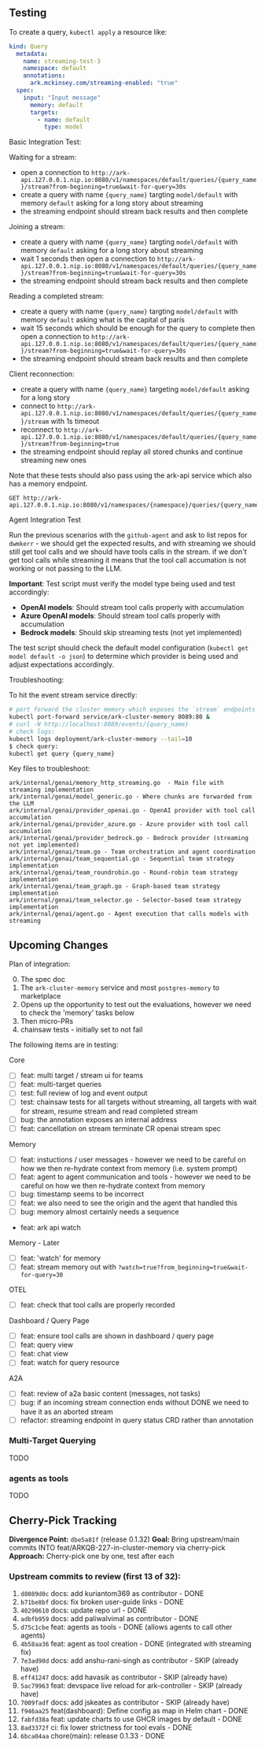## Testing

To create a query, `kubectl apply` a resource like:

```yaml
kind: Query
  metadata:
    name: streaming-test-3
    namespace: default
    annotations:
      ark.mckinsey.com/streaming-enabled: "true"
  spec:
    input: "Input message"
      memory: default
      targets:
        - name: default
          type: model
```

Basic Integration Test:

Waiting for a stream:

- open a connection to `http://ark-api.127.0.0.1.nip.io:8080/v1/namespaces/default/queries/{query_name}/stream?from-beginning=true&wait-for-query=30s`
- create a query with name `{query_name}` targting `model/default` with memory `default` asking for a long story about streaming
- the streaming endpoint should stream back results and then complete

Joining a stream:

- create a query with name `{query_name}` targting `model/default` with memory `default` asking for a long story about streaming
- wait 1 seconds then open a connection to `http://ark-api.127.0.0.1.nip.io:8080/v1/namespaces/default/queries/{query_name}/stream?from-beginning=true&wait-for-query=30s`
- the streaming endpoint should stream back results and then complete

Reading a completed stream:

- create a query with name `{query_name}` targting `model/default` with memory `default` asking what is the capital of paris
- wait 15 seconds which should be enough for the query to complete then open a connection to `http://ark-api.127.0.0.1.nip.io:8080/v1/namespaces/default/queries/{query_name}/stream?from-beginning=true&wait-for-query=30s`
- the streaming endpoint should stream back results and then complete

Client reconnection:

- create a query with name `{query_name}` targeting `model/default` asking for a long story
- connect to `http://ark-api.127.0.0.1.nip.io:8080/v1/namespaces/default/queries/{query_name}/stream` with 1s timeout
- reconnect to `http://ark-api.127.0.0.1.nip.io:8080/v1/namespaces/default/queries/{query_name}/stream?from-beginning=true` 
- the streaming endpoint should replay all stored chunks and continue streaming new ones

Note that these tests should also pass using the ark-api service which also has a memory endpoint.
```
GET http://ark-api.127.0.0.1.nip.io:8080/v1/namespaces/{namespace}/queries/{query_name}/stream
````

Agent Integration Test

Run the previous scenarios with the `github-agent` and ask to list repos for `dwmkerr` - we should get the expected results, and with streaming we should still get tool calls and we should have tools calls in the stream. if we don't get tool calls while streaming it means that the tool call accumation is not working or not passing to the LLM.

**Important**: Test script must verify the model type being used and test accordingly:
- **OpenAI models**: Should stream tool calls properly with accumulation
- **Azure OpenAI models**: Should stream tool calls properly with accumulation  
- **Bedrock models**: Should skip streaming tests (not yet implemented)

The test script should check the default model configuration (`kubectl get model default -o json`) to determine which provider is being used and adjust expectations accordingly.

Troubleshooting:

To hit the event stream service directly:

```bash
# port forward the cluster memory which exposes the `stream` endpoints
kubectl port-forward service/ark-cluster-memory 8089:80 &
# curl -N http://localhost:8089/events/{query_name}
# check logs:
kubectl logs deployment/ark-cluster-memory --tail=10
$ check query:
kubectl get query {query_name}
```

Key files to troubleshoot:

```
ark/internal/genai/memory_http_streaming.go  - Main file with streaming implementation
ark/internal/genai/model_generic.go - Where chunks are forwarded from the LLM
ark/internal/genai/provider_openai.go - OpenAI provider with tool call accumulation
ark/internal/genai/provider_azure.go - Azure provider with tool call accumulation
ark/internal/genai/provider_bedrock.go - Bedrock provider (streaming not yet implemented)
ark/internal/genai/team.go - Team orchestration and agent coordination
ark/internal/genai/team_sequential.go - Sequential team strategy implementation
ark/internal/genai/team_roundrobin.go - Round-robin team strategy implementation
ark/internal/genai/team_graph.go - Graph-based team strategy implementation
ark/internal/genai/team_selector.go - Selector-based team strategy implementation
ark/internal/genai/agent.go - Agent execution that calls models with streaming
```

## Upcoming Changes

Plan of integration:

0. The spec doc
1. The `ark-cluster-memory` service and most `postgres-memory` to marketplace
2. Opens up the opportunity to test out the evaluations, however we need to check the 'memory' tasks below
3. Then micro-PRs
0. chainsaw tests - initially set to not fail

The following items are in testing:

Core

- [ ] feat: multi target / stream ui for teams
- [ ] feat: multi-target queries
- [ ] test: full review of log and event output
- [ ] test: chainsaw tests for all targets without streaming, all targets with wait for stream, resume stream and read completed stream
- [ ] bug: the annotation exposes an internal address
- [ ] feat: cancellation on stream terminate CR openai stream spec

Memory

- [ ] feat: instuctions / user messages - however we need to be careful on how we then re-hydrate context from memory (i.e. system prompt)
- [ ] feat: agent to agent communication and tools - however we need to be careful on how we then re-hydrate context from memory
- [ ] bug: timestamp seems to be incorrect
- [ ] feat: we also need to see the origin and the agent that handled this
- [ ] bug: memory almost certainly needs a sequence
- feat: ark api watch

Memory - Later

- [ ] feat: 'watch' for memory
- [ ] feat: stream memory out with `?watch=true?from_beginning=true&wait-for-query=30`

OTEL

- [ ] feat: check that tool calls are properly recorded

Dashboard / Query Page

- [ ] feat: ensure tool calls are shown in dashboard / query page
- [ ] feat: query view
- [ ] feat: chat view
- [ ] feat: watch for query resource

A2A

- [ ] feat: review of a2a basic content (messages, not tasks)
- [ ] bug: if an incoming stream connection ends without DONE we need to have it as an aborted stream
- [ ] refactor: streaming endpoint in query status CRD rather than annotation

### Multi-Target Querying

TODO

### agents as tools

TODO

## Cherry-Pick Tracking

**Divergence Point:** `dbe5a81f` (release 0.1.32)
**Goal:** Bring upstream/main commits INTO feat/ARKQB-227-in-cluster-memory via cherry-pick
**Approach:** Cherry-pick one by one, test after each

### Upstream commits to review (first 13 of 32):
1. `d8089d0c` docs: add kuriantom369 as contributor - DONE
2. `b71be8bf` docs: fix broken user-guide links - DONE
3. `40290610` docs: update repo url - DONE
4. `adbfb959` docs: add paliwalvimal as contributor - DONE
5. `d75c1cbe` feat: agents as tools - DONE (allows agents to call other agents)
6. `4b58aa36` feat: agent as tool creation - DONE (integrated with streaming fix)
7. `7e3ad90d` docs: add anshu-rani-singh as contributor - SKIP (already have)
8. `eff41247` docs: add havasik as contributor - SKIP (already have)
9. `5ac79963` feat: devspace live reload for ark-controller - SKIP (already have)
10. `7009fadf` docs: add jskeates as contributor - SKIP (already have)
11. `f946aa25` feat(dashboard): Define config as map in Helm chart - DONE
12. `fabfd38a` feat: update charts to use GHCR images by default - DONE
13. `8ad3372f` ci: fix lower strictness for tool evals - DONE
14. `6bca04aa` chore(main): release 0.1.33 - DONE


